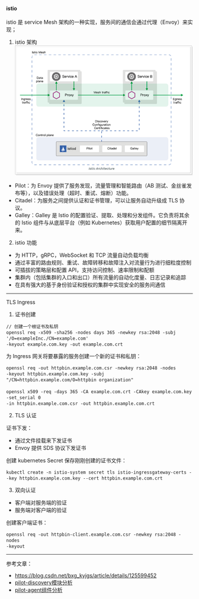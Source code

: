 
#### istio
istio 是 service Mesh 架构的一种实现，服务间的通信会通过代理（Envoy）来实现；

1) istio 架构    
![img.png](img.png)

- Pilot：为 Envoy 提供了服务发现，流量管理和智能路由（AB 测试、金丝雀发布等），以及错误处理（超时、重试、熔断）功能。
- Citadel：为服务之间提供认证和证书管理，可以让服务自动升级成 TLS 协议。
- Galley：Galley 是 Istio 的配置验证、提取、处理和分发组件。它负责将其余的 Istio 组件与从底层平台（例如 Kubernetes）获取用户配置的细节隔离开来。

2) istio 功能    
- 为 HTTP，gRPC，WebSocket 和 TCP 流量自动负载均衡
- 通过丰富的路由规则、重试、故障转移和故障注入对流量行为进行细粒度控制
- 可插拔的策略层和配置 API，支持访问控制、速率限制和配额
- 集群内（包括集群的入口和出口）所有流量的自动化度量、日志记录和追踪
- 在具有强大的基于身份验证和授权的集群中实现安全的服务间通信

---
TLS Ingress   

1) 证书创建
```shell
// 创建一个根证书及私钥
openssl req -x509 -sha256 -nodes days 365 -newkey rsa:2048 -subj '/O=exampleInc./CN=example.com'
-keyout example.com.key -out example.com.crt
```

为 Ingress 网关将要暴露的服务创建一个新的证书和私钥：
```shell
openssl req -out httpbin.example.com.csr -newkey rsa:2048 -nodes
-keyout httpbin.example.com.key -subj "/CN=httpbin.example.com/O=httpbin organization"

openssl x509 -req -days 365 -CA example.com.crt -CAkey example.com.key -set_serial 0
-in httpbin.example.com.csr -out httpbin.example.com.crt
```

2) TLS 认证

证书下发：   
- 通过文件挂载来下发证书
- Envoy 提供 SDS 协议下发证书

创建 kubernetes Secret 保存刚刚创建的证书文件：
```shell
kubectl create -n istio-system secret tls istio-ingressgateway-certs --key httpbin.example.com.key --cert httpbin.example.com.crt 
```

3) 双向认证

- 客户端对服务端的验证
- 服务端对客户端的验证

创建客户端证书：
```shell
openssl req -out httpbin-client.example.com.csr -newkey rsa:2048 -nodes 
-keyout 
```

---
参考文章：
- https://blog.csdn.net/bxg_kyjgs/article/details/125599452
- [pilot-discovery模块分析](https://zhuanlan.zhihu.com/p/506625295)
- [pilot-agent组件分析](https://zhuanlan.zhihu.com/p/463929524)

